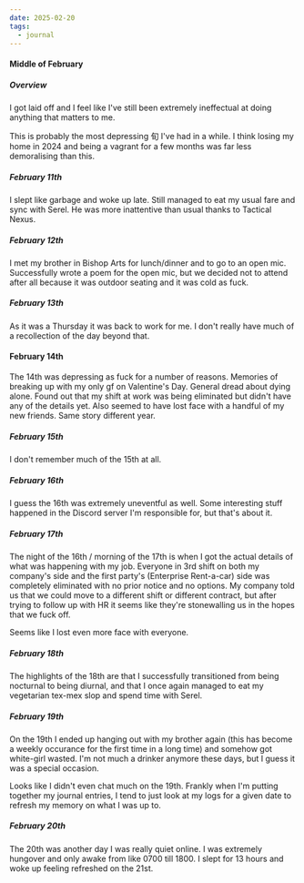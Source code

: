 ```yaml
---
date: 2025-02-20
tags:
  - journal
---
```

#### Middle of February

##### Overview

I got laid off and I feel like I've still been extremely ineffectual at doing anything that matters to me.

This is probably the most depressing 旬 I've had in a while. I think losing my home in 2024 and being a vagrant for a few months was far less demoralising than this.

##### February 11th

I slept like garbage and woke up late. Still managed to eat my usual fare and sync with Serel. He was more inattentive than usual thanks to Tactical Nexus.

##### February 12th

I met my brother in Bishop Arts for lunch/dinner and to go to an open mic. Successfully wrote a poem for the open mic, but we decided not to attend after all because it was outdoor seating and it was cold as fuck.

##### February 13th

As it was a Thursday it was back to work for me. I don't really have much of a recollection of the day beyond that.

#### February 14th

The 14th was depressing as fuck for a number of reasons. Memories of breaking up with my only gf on Valentine's Day. General dread about dying alone. Found out that my shift at work was being eliminated but didn't have any of the details yet. Also seemed to have lost face with a handful of my new friends. Same story different year. 

##### February 15th

I don't remember much of the 15th at all.

##### February 16th

I guess the 16th was extremely uneventful as well. Some interesting stuff happened in the Discord server I'm responsible for, but that's about it.

##### February 17th

The night of the 16th / morning of the 17th is when I got the actual details of what was happening with my job. Everyone in 3rd shift on both my company's side and the first party's (Enterprise Rent-a-car) side was completely eliminated with no prior notice and no options. My company told us that we could move to a different shift or different contract, but after trying to follow up with HR it seems like they're stonewalling us in the hopes that we fuck off.

Seems like I lost even more face with everyone.

##### February 18th

The highlights of the 18th are that I successfully transitioned from being nocturnal to being diurnal, and that I once again managed to eat my vegetarian tex-mex slop and spend time with Serel.
##### February 19th

On the 19th I ended up hanging out with my brother again (this has become a weekly occurance for the first time in a long time) and somehow got white-girl wasted. I'm not much a drinker anymore these days, but I guess it was a special occasion.

Looks like I didn't even chat much on the 19th. Frankly when I'm putting together my journal entries, I tend to just look at my logs for a given date to refresh my memory on what I was up to.

##### February 20th

The 20th was another day I was really quiet online. I was extremely hungover and only awake from like 0700 till 1800. I slept for 13 hours and woke up feeling refreshed on the 21st.

